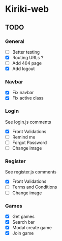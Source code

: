 # Kiriki-web

## TODO
### General
- [ ] Better testing 
- [X] Routing URLs ?
- [ ] Add 404 page
- [X] Add logout

### Navbar
- [X] Fix navbar
- [X] Fix active class

### Login
See login.js comments
- [X] Front Validations
- [ ] Remind me
- [ ] Forgot Password
- [ ] Change image

### Register
See register.js comments
- [X] Front Validations
- [ ] Terms and Conditions
- [ ] Change image

### Games
- [X] Get games
- [X] Search bar
- [X] Modal create game
- [X] Join game

